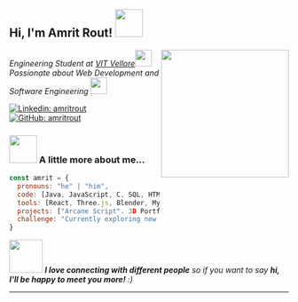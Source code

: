 <h2> Hi, I'm Amrit Rout! <img src="https://media.giphy.com/media/hvRJCLFzcasrR4ia7z/giphy.gif" width="50"></h2>
<img align='right' src="https://i.giphy.com/media/v1.Y2lkPTc5MGI3NjExYmczZWpqZ3h2bGphbzZ4Z3RldmJleDdjbnFsbXBldTM0Z2t2dzl5MCZlcD12MV9pbnRlcm5hbF9naWZfYnlfaWQmY3Q9Zw/bGgsc5mWoryfgKBx1u/giphy.gif" width="230" style="border-radius: 50">
<p><em>Engineering Student at <a href="https://vit.ac.in">VIT Vellore</a><img src="https://media.giphy.com/media/f3iwJFOVOwuy7K6FFw/giphy.gif" width="30"></br>Passionate about Web Development and Software Engineering <img src="https://media.giphy.com/media/WUlplcMpOCEmTGBtBW/giphy.gif" width="30"> 
</em></p>

[![Linkedin: amritrout](https://img.shields.io/badge/-amritrout-blue?style=flat-square&logo=Linkedin&logoColor=white&link=https://www.linkedin.com/in/amritrout/)](https://www.linkedin.com/in/amritrout/)
[![GitHub: amritrout](https://img.shields.io/github/followers/Ghostfury73?label=follow&style=social)](https://github.com/amritrout)

### <img src="https://media.giphy.com/media/j2pOGeGYKe2xCCKwfi/giphy.gif" width="50"> A little more about me...

```javascript
const amrit = {
  pronouns: "he" | "him",
  code: [Java, JavaScript, C, SQL, HTML, CSS],
  tools: [React, Three.js, Blender, MySQL],
  projects: ["Arcane Script". 3D Portfolio Website", "Online Chess Game", "CHIP-8 Emulator"],
  challenge: "Currently exploring new technologies"
}
```
<img src="https://media.giphy.com/media/LnQjpWaON8nhr21vNW/giphy.gif" width="60"> <em><b>I love connecting with different people</b> so if you want to say <b>hi, I'll be happy to meet you more!</b> :)</em>

---
